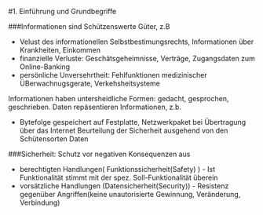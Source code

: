 #1. Einführung und Grundbegriffe

###Informationen
sind Schützenswerte Güter, z.B
* Velust des informationellen Selbstbestimungsrechts, Informationen über
  Krankheiten, Einkommen
* finanzielle Verluste: Geschätsgeheimnisse, Verträge, Zugangsdaten zum
  Online-Banking
* persönliche Unversehrtheit: Fehlfunktionen medizinischer ÜBerwachnugsgerate,
  Verkehsheitsysteme

Informationen haben untersheidliche Formen: gedacht, gesprochen, geschrieben.
Daten repäsentieren Informationen, z.b.
  * Bytefolge gespeichert auf Festplatte, Netzwerkpaket bei Übertragung über
    das Internet
Beurteilung der Sicherheit ausgehend von den Schütensorten Daten


###Sicherheit: Schutz vor negativen Konsequenzen aus
* berechtigten Handlungen( Funktionssicherheit(Safety) ) - Ist Funktionalität
  stimmt mit der spez. Soll-Funktionalität überein
* vorsätzliche Handlungen (Datensicherheit(Security)) - Resistenz gegenüber
  Angriffen(keine unautorisierte Gewinnung, Veränderung, Verbindung)
